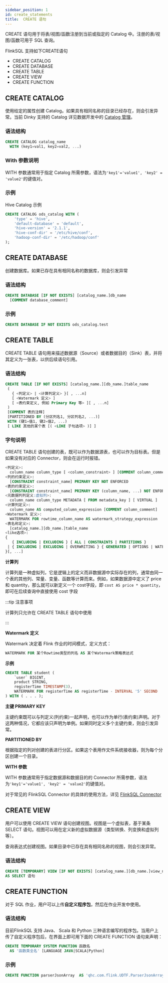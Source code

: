 ```yaml
---
sidebar_position: 1
id: create_statements
title:  CREATE 语句
---
```


CREATE 语句用于将表/视图/函数注册到当前或指定的 Catalog 中。注册的表/视图/函数可用于 SQL 查询。

FlinkSQL 支持如下CREATE语句

- CREATE CATALOG
- CREATE DATABASE
- CREATE TABLE
- CREATE VIEW
- CREATE FUNCTION

## CREATE CATALOG

使用给定的属性创建 Catalog。如果具有相同名称的目录已经存在，则会引发异常。当前 Dinky 支持的 Catalog 详见数据开发中的 [Catalog 管理](../../user_guide/studio/catalog_manage)。

### 语法结构

```sql
CREATE CATALOG catalog_name
  WITH (key1=val1, key2=val2, ...)
```

### With 参数说明

WITH 参数通常用于指定 Catalog 所需参数，语法为`'key1'='value1', 'key2' = 'value2'`的键值对。

### 示例

Hive Catalog 示例

```sql
CREATE CATALOG ods_catalog WITH (
    'type' = 'hive',
    'default-database' = 'default',
    'hive-version' = '2.1.1',
    'hive-conf-dir' = '/etc/hive/conf',
    'hadoop-conf-dir' = '/etc/hadoop/conf'
);
```

## CREATE DATABASE

创建数据库。如果已存在具有相同名称的数据库，则会引发异常

### 语法结构

```sql
CREATE DATABASE [IF NOT EXISTS] [catalog_name.]db_name
  [COMMENT database_comment]
```

### 示例

```sql
CREATE DATABASE IF NOT EXISTS ods_catalog.test
```

## CREATE TABLE

CREATE TABLE 语句用来描述数据源（Source）或者数据目的（Sink）表，并将其定义为一张表，以供后续语句引用。

### 语法结构

```sql
CREATE TABLE [IF NOT EXISTS] [catalog_name.][db_name.]table_name
 (
   { <列定义> | <计算列定义> }[ , ...n]
   [ <Watermark 定义> ]
   [ <表约束定义, 例如 Primary Key 等> ][ , ...n]
 )
 [COMMENT 表的注释]
 [PARTITIONED BY (分区列名1, 分区列名2, ...)]
 WITH (键1=值1, 键2=值2, ...)
 [ LIKE 其他的某个表 [( <LIKE 子句选项> )] ]
```

### 字句说明

CREATE TABLE 语句创建的表，既可以作为数据源表，也可以作为目标表。但是如果没有对应的 Connector，则会在运行时报错。

```sql
<列定义>:
  column_name column_type [ <column_constraint> ] [COMMENT column_comment]
<列的约束定义>:
  [CONSTRAINT constraint_name] PRIMARY KEY NOT ENFORCED
<表的约束定义>:
  [CONSTRAINT constraint_name] PRIMARY KEY (column_name, ...) NOT ENFORCED
<元数据列列定义:虚拟列>:
  column_name column_type METADATA [ FROM metadata_key ] [ VIRTUAL ]
<计算列定义>:
  column_name AS computed_column_expression [COMMENT column_comment]
<Watermark 定义>:
  WATERMARK FOR rowtime_column_name AS watermark_strategy_expression
<表名称定义>:
  [catalog_name.][db_name.]table_name
<like选项>:
{
   { INCLUDING | EXCLUDING } { ALL | CONSTRAINTS | PARTITIONS }
 | { INCLUDING | EXCLUDING | OVERWRITING } { GENERATED | OPTIONS | WATERMARKS } 
}[, ...]
```

**计算列**

计算列是一种虚拟列，它是逻辑上的定义而非数据源中实际存在的列，通常由同一个表的其他列、常量、变量、函数等计算而来。例如，如果数据源中定义了 price和 quantity，那么就可以新定义一个 cost字段，即 `cost AS price * quantity`，即可在后续查询中直接使用 cost 字段

:::tip 注意事项

计算列只允许在 CREATE TABLE 语句中使用

:::

**Watermark 定义**

Watermark 决定着 Flink 作业的时间模式，定义方式：

```sql
WATERMARK FOR 某个Rowtime类型的列名 AS 某个Watermark策略表达式
```

**示例**

```sql
CREATE TABLE student (
    `user` BIGINT,
    product STRING,
    registerTime TIMESTAMP(3), 
    WATERMARK FOR registerTime AS registerTime - INTERVAL '5' SECOND
) WITH ( . . . );
```

**主键 PRIMARY KEY**

主键约束既可以与列定义(列约束)一起声明，也可以作为单行(表约束)声明。对于这两种情况，它都应该只声明为单例。如果同时定义多个主键约束，则会引发异常。

**PARTITIONED BY**

根据指定的列对创建的表进行分区。如果这个表用作文件系统接收器，则为每个分区创建一个目录。

**WITH 参数**

WITH 参数通常用于指定数据源和数据目的的 Connector 所需参数，语法为`'key1'='value1', 'key2' = 'value2'`的键值对。

对于常见的 FlinkSQL Connector 的具体的使用方法，详见 [FlinkSQL Connector](../../connector/flinksql_connectors)

## CREATE VIEW

用户可以使用 CREATE VIEW 语句创建视图。视图是一个虚拟表，基于某条 SELECT 语句。视图可以用在定义新的虚拟数据源（类型转换、列变换和虚拟列等）。

查询表达式创建视图。如果目录中已存在具有相同名称的视图，则会引发异常。

### 语法结构

```sql
CREATE [TEMPORARY] VIEW [IF NOT EXISTS] [catalog_name.][db_name.]view_name
AS SELECT 语句
```



## CREATE FUNCTION

对于 SQL 作业，用户可以上传**自定义程序包**，然后在作业开发中使用。

### 语法结构

目前FlinkSQL 支持 Java、 Scala 和 Python 三种语言编写的程序包。当用户上传了自定义程序包后，在界面上即可用下面的 CREATE FUNCTION 语句来声明：

```sql
CREATE TEMPORARY SYSTEM FUNCTION 函数名
  AS '函数类全名' [LANGUAGE JAVA|SCALA|Python]
```

### 示例

```sql
CREATE FUNCTION parserJsonArray  AS 'qhc.com.flink.UDTF.ParserJsonArray' language JAVA;
```

